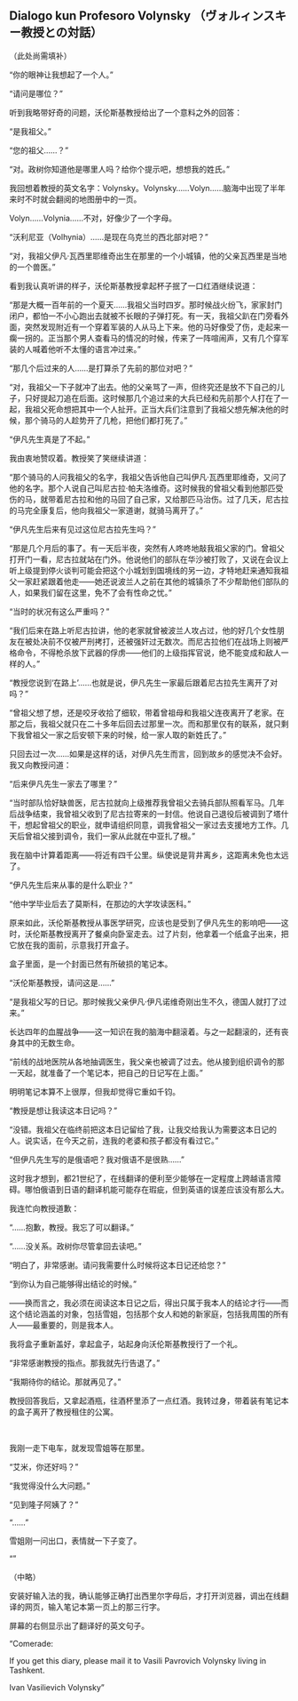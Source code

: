 ## Dialogo kun Profesoro Volynsky （ヴォルィンスキー教授との対話）

（此处尚需填补）

“你的眼神让我想起了一个人。”

“请问是哪位？”

听到我略带好奇的问题，沃伦斯基教授给出了一个意料之外的回答：

“是我祖父。”

“您的祖父……？”

“对。政树你知道他是哪里人吗？给你个提示吧，想想我的姓氏。”

我回想着教授的英文名字：Volynsky。Volynsky……Volyn……脑海中出现了半年来时不时就会翻阅的地图册中的一页。

Volyn……Volynia……不对，好像少了一个字母。

“沃利尼亚（Volhynia）……是现在乌克兰的西北部对吧？”

“对，我祖父伊凡·瓦西里耶维奇出生在那里的一个小城镇，他的父亲瓦西里是当地的一个兽医。”

看到我认真听讲的样子，沃伦斯基教授拿起杯子抿了一口红酒继续说道：

“那是大概一百年前的一个夏天……我祖父当时四岁。那时候战火纷飞，家家封门闭户，都怕一不小心跑出去就被不长眼的子弹打死。有一天，我祖父趴在门旁看外面，突然发现附近有一个穿着军装的人从马上下来。他的马好像受了伤，走起来一瘸一拐的。正当那个男人查看马的情况的时候，传来了一阵喧闹声，又有几个穿军装的人喊着他听不太懂的语言冲过来。”

“那几个后过来的人……是打算杀了先前的那位对吧？”

“对，我祖父一下子就冲了出去。他的父亲骂了一声，但终究还是放不下自己的儿子，只好提起刀追在后面。这时候那几个追过来的大兵已经和先前那个人打在了一起，我祖父死命想把其中一个人扯开。正当大兵们注意到了我祖父想先解决他的时候，那个骑马的人趁势开了几枪，把他们都打死了。”

“伊凡先生真是了不起。”

我由衷地赞叹着。教授笑了笑继续讲道：

“那个骑马的人问我祖父的名字，我祖父告诉他自己叫伊凡·瓦西里耶维奇，又问了他的名字。那个人说自己叫尼古拉·帕夫洛维奇。这时候我的曾祖父看到他那匹受伤的马，就带着尼古拉和他的马回了自己家，又给那匹马治伤。过了几天，尼古拉的马完全康复后，他向我祖父一家道谢，就骑马离开了。”

“伊凡先生后来有见过这位尼古拉先生吗？”

“那是几个月后的事了。有一天后半夜，突然有人咚咚地敲我祖父家的门。曾祖父打开门一看，尼古拉就站在门外。他说他们的部队在华沙被打败了，又说在会议上听上级提到停火谈判可能会把这个小城划到国境线的另一边，才特地赶来通知我祖父一家赶紧跟着他走——她还说波兰人之前在其他的城镇杀了不少帮助他们部队的人，如果我们留在这里，免不了会有性命之忧。”

“当时的状况有这么严重吗？”

“我们后来在路上听尼古拉讲，他的老家就曾被波兰人攻占过，他的好几个女性朋友在被处决前不仅被严刑拷打，还被强奸过无数次。而尼古拉他们在战场上则被严格命令，不得枪杀放下武器的俘虏——他们的上级指挥官说，绝不能变成和敌人一样的人。”

“教授您说到‘在路上’……也就是说，伊凡先生一家最后跟着尼古拉先生离开了对吗？”

“曾祖父想了想，还是咬牙收拾了细软，带着曾祖母和我祖父连夜离开了老家。在那之后，我祖父就只在二十多年后回去过那里一次。而和那里仅有的联系，就只剩下我曾祖父一家之后安顿下来的时候，给一家人取的新姓氏了。”

只回去过一次……如果是这样的话，对伊凡先生而言，回到故乡的感觉决不会好。我又向教授问道：

“后来伊凡先生一家去了哪里？”

“当时部队恰好缺兽医，尼古拉就向上级推荐我曾祖父去骑兵部队照看军马。几年后战争结束，我曾祖父收到了尼古拉寄来的一封信。他说自己退役后被调到了塔什干，想起曾祖父的职业，就申请组织同意，调我曾祖父一家过去支援地方工作。几天后曾祖父接到调令，我们一家从此就在中亚扎了根。”

我在脑中计算着距离——将近有四千公里。纵使说是背井离乡，这距离未免也太远了。

“伊凡先生后来从事的是什么职业？”

“他中学毕业后去了莫斯科，在那边的大学攻读医科。”

原来如此，沃伦斯基教授从事医学研究，应该也是受到了伊凡先生的影响吧——这时，沃伦斯基教授离开了餐桌向卧室走去。过了片刻，他拿着一个纸盒子出来，把它放在我的面前，示意我打开盒子。

盒子里面，是一个封面已然有所破损的笔记本。

“沃伦斯基教授，请问这是……”

“是我祖父写的日记。那时候我父亲伊凡·伊凡诺维奇刚出生不久，德国人就打了过来。”

长达四年的血腥战争——这一知识在我的脑海中翻滚着。与之一起翻滚的，还有丧身其中的无数生命。

“前线的战地医院从各地抽调医生，我父亲也被调了过去。他从接到组织调令的那一天起，就准备了一个笔记本，把自己的日记写在上面。”

明明笔记本算不上很厚，但我却觉得它重如千钧。

“教授是想让我读这本日记吗？”

“没错。我祖父在临终前把这本日记留给了我，让我交给我认为需要这本日记的人。说实话，在今天之前，连我的老婆和孩子都没有看过它。”

“但伊凡先生写的是俄语吧？我对俄语不是很熟……”

这时我才想到，都21世纪了，在线翻译的便利至少能够在一定程度上跨越语言障碍。哪怕俄语到日语的翻译机能可能存在瑕疵，但到英语的误差应该没有那么大。

我连忙向教授道歉：

“……抱歉，教授。我忘了可以翻译。”

“……没关系。政树你尽管拿回去读吧。”

“明白了，非常感谢。请问我需要什么时候将这本日记还给您？”

“到你认为自己能够得出结论的时候。”

——换而言之，我必须在阅读这本日记之后，得出只属于我本人的结论才行——而这个结论涵盖的对象，包括雪姐，包括那个女人和她的新家庭，包括我周围的所有人——最重要的，则是我本人。

我将盒子重新盖好，拿起盒子，站起身向沃伦斯基教授行了一个礼。

“非常感谢教授的指点。那我就先行告退了。”

“我期待你的结论。那就再见了。”

教授回答我后，又拿起酒瓶，往酒杯里添了一点红酒。我转过身，带着装有笔记本的盒子离开了教授租住的公寓。

&emsp;

我刚一走下电车，就发现雪姐等在那里。

“艾米，你还好吗？”

“我觉得没什么大问题。”

“见到隆子阿姨了？”

“……”

雪姐刚一问出口，表情就一下子变了。

“”

（中略）

安装好输入法的我，确认能够正确打出西里尔字母后，才打开浏览器，调出在线翻译的网页，输入笔记本第一页上的那三行字。

屏幕的右侧显示出了翻译好的英文句子。

“Comerade:

If you get this diary, please mail it to Vasili Pavrovich Volynsky living in Tashkent.

Ivan Vasilievich Volynsky”
